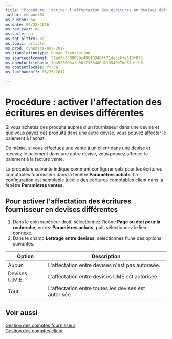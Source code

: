```yaml
---
title: "Procédure : activer l'affectation des écritures en devises différentes"
author: edupont04
ms.custom: na
ms.date: 09/22/2016
ms.reviewer: na
ms.suite: na
ms.tgt_pltfrm: na
ms.topic: article
ms.prod: dynamics-nav-2017
ms.translationtype: Human Translation
ms.sourcegitcommit: 51adfb3588099c496f0946ff71da5c6fe518f070
ms.openlocfilehash: 7ba526003afb06f2338400d213540e7dd57affb0
ms.contentlocale: fr-ca
ms.lasthandoff: 06/26/2017

---
```


# <a name="how-to-enable-application-of-ledger-entries-in-different-currencies"></a>Procédure : activer l'affectation des écritures en devises différentes
Si vous achetez des produits auprès d'un fournisseur dans une devise et que vous payez ces produits dans une autre devise, vous pouvez affecter le paiement à l'achat.

De même, si vous effectuez une vente à un client dans une devise et recevez le paiement dans une autre devise, vous pouvez affecter le paiement à la facture vente.

La procédure suivante indique comment configurer cela pour les écritures comptables fournisseur dans la fenêtre **Paramètres achats**. La configuration est semblable à celle des écritures comptables client dans la fenêtre **Paramètres ventes**.

## <a name="to-enable-application-of-vendor-ledger-entries-in-different-currencies"></a>Pour activer l'affectation des écritures fournisseur en devises différentes
1. Dans le coin supérieur droit, sélectionnez l'icône **Page ou état pour la recherche**, entrez **Paramètres achats**, puis sélectionnez le lien connexe.
2. Dans le champ **Lettrage entre devises**, sélectionnez l'une des options suivantes.

|Option |Description |
|-------|------------|
|Aucun|L'affectation entre devises n'est pas autorisée.|
|Devises U.M.E.|L'affectation entre devises UME est autorisée.|
|Tout|L'affectation entre toutes les devises est autorisée.

## <a name="see-also"></a>Voir aussi  
[Gestion des comptes fournisseur](payables-manage-payables.md)  
[Gestion des comptes client](receivables-manage-receivables.md)

